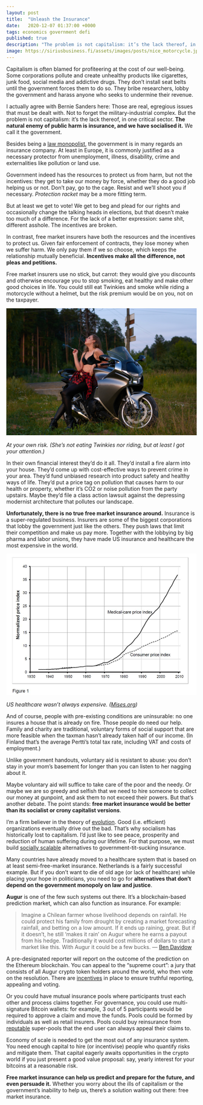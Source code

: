 ```yaml
---
layout: post
title:  "Unleash the Insurance"
date:   2020-12-07 01:37:00 +0000
tags: economics government defi
published: true
description: "The problem is not capitalism: it’s the lack thereof, in one critical sector."
image: https://siriusbusiness.fi/assets/images/posts/nice_motorcycle.jpg
---
```


Capitalism is often blamed for profiteering at the cost of our well-being. Some corporations pollute and create unhealthy products like cigarettes, junk food, social media and addictive drugs. They don’t install seat belts until the government forces them to do so. They bribe researchers, lobby the government and harass anyone who seeks to undermine their revenue.

I actually agree with Bernie Sanders here: Those are real, egregious issues that must be dealt with. Not to forget the military-industrial complex. But the problem is not capitalism: it’s the lack thereof, in one critical sector. **The natural enemy of public harm is insurance, and we have socialised it.** We call it the government.

Besides being a [law monopolist](https://siriusbusiness.fi/law-is-better-without-monopoly), the government is in many regards an insurance company. At least in Europe, it is commonly justified as a necessary protector from unemployment, illness, disability, crime and externalities like pollution or land use.

Government indeed has the resources to protect us from harm, but not the incentives: they get to take our money by force, whether they do a good job helping us or not. Don’t pay, go to the cage. Resist and we’ll shoot you if necessary. *Protection racket* may be a more fitting term.

But at least we get to vote! We get to beg and plead for our rights and occasionally change the talking heads in elections, but that doesn’t make too much of a difference. For the lack of a better expression: same shit, different asshole. The incentives are broken.

In contrast, free market insurers have both the resources and the incentives to protect us. Given fair enforcement of contracts, they lose money when we suffer harm. We only pay them if we so choose, which keeps the relationship mutually beneficial. **Incentives make all the difference, not pleas and petitions.**

Free market insurers use no stick, but carrot: they would give you discounts and otherwise encourage you to stop smoking, eat healthy and make other good choices in life. You could still eat Twinkies and smoke while riding a motorcycle without a helmet, but the risk premium would be on you, not on the taxpayer.

![Nice motorcycle](/assets/images/posts/nice_motorcycle.jpg)

*At your own risk. (She’s not eating Twinkies nor riding, but at least I got your attention.)*

In their own financial interest they’d do it all. They’d install a fire alarm into your house. They’d come up with cost-effective ways to prevent crime in your area. They’d fund unbiased research into product safety and healthy ways of life. They’d put a price tag on pollution that causes harm to our health or property, whether it’s CO2 or noise pollution from the party upstairs. Maybe they’d file a class action lawsuit against the depressing modernist architecture that pollutes our landscape.

**Unfortunately, there is no true free market insurance around.** Insurance is a super-regulated business. Insurers are some of the biggest corporations that lobby the government just like the others. They push laws that limit their competition and make us pay more. Together with the lobbying by big pharma and labor unions, they have made US insurance and healthcare the most expensive in the world.

![Nice motorcycle](/assets/images/posts/healthcare_price_us.png)

*US healthcare wasn’t always expensive. ([Mises.org](https://mises.org/wire/how-government-regulations-made-healthcare-so-expensive))*

And of course, people with pre-existing conditions are uninsurable: no one insures a house that is already on fire. Those people do need our help. Family and charity are traditional, voluntary forms of social support that are more feasible when the taxman hasn’t already taken half of our income. (In Finland that’s the average Pertti’s total tax rate, including VAT and costs of employment.)

Unlike government handouts, voluntary aid is resistant to abuse: you don’t stay in your mom’s basement for longer than you can listen to her nagging about it.

Maybe voluntary aid will suffice to take care of the poor and the needy. Or maybe we are so greedy and selfish that we need to hire someone to collect our money at gunpoint, and ask them to not exceed their powers. But that’s another debate. The point stands: **free market insurance would be better than its socialist or crony capitalist versions**.

I’m a firm believer in the theory of [evolution](https://siriusbusiness.fi/fill-the-earth). Good (i.e. efficient) organizations eventually drive out the bad. That’s why socialism has historically lost to capitalism. I’d just like to see peace, prosperity and reduction of human suffering during our lifetime. For that purpose, we must build [socially scalable](http://unenumerated.blogspot.com/2017/02/money-blockchains-and-social-scalability.html) alternatives to government-tit-sucking insurance.

Many countries have already moved to a healthcare system that is based on at least semi-free-market insurance. Netherlands is a fairly successful example. But if you don’t want to die of old age (or lack of healthcare) while placing your hope in politicians, you need to go for **alternatives that don’t depend on the government monopoly on law and justice**.

**Augur** is one of the few such systems out there. It’s a blockchain-based prediction market, which can also function as insurance. For example:

> Imagine a Chilean farmer whose livelihood depends on rainfall. He could protect his family from drought by creating a market forecasting rainfall, and betting on a low amount. If it ends up raining, great. But if it doesn’t, he still ‘makes it rain’ on Augur where he earns a payout from his hedge. Traditionally it would cost millions of dollars to start a market like this. With Augur it could be a few bucks. — [Ben Davidow](https://medium.com/sunrise-over-the-merkle-trees/the-three-powers-of-augur-7e5aa476d0c5)

A pre-designated reporter will report on the outcome of the prediction on the Ethereum blockchain. You can appeal to the “supreme court”: a jury that consists of all Augur crypto token holders around the world, who then vote on the resolution. There are [incentives](https://augur.net/blog/v2-resolution/) in place to ensure truthful reporting, appealing and voting.

Or you could have mutual insurance pools where participants trust each other and process claims together. For governance, you could use multi-signature Bitcoin wallets: for example, 3 out of 5 participants would be required to approve a claim and move the funds. Pools could be formed by individuals as well as retail insurers. Pools could buy reinsurance from [reputable](https://siriusbusiness.fi/learning-to-trust-strangers) super-pools that the end user can always appeal their claims to.

Economy of scale is needed to get the most out of any insurance system. You need enough capital to hire (or incentivise) people who quantify risks and mitigate them. That capital eagerly awaits opportunities in the crypto world if you just present a good value proposal: say, yearly interest for your bitcoins at a reasonable risk.

**Free market insurance can help us predict and prepare for the future, and even persuade it.** Whether you worry about the ills of capitalism or the government’s inability to help us, there’s a solution waiting out there: free market insurance.
